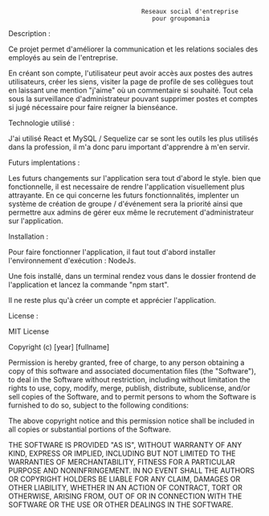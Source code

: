                                          Reseaux social d'entreprise 
                                            pour groupomania


Description :

Ce projet permet d'améliorer la communication et les relations sociales des employés au sein de l'entreprise.

En créant son compte, l'utilisateur peut avoir accès aux postes des autres utilisateurs, créer les siens, visiter la page de profile de ses collègues tout en laissant une
mention "j'aime" où un commentaire si souhaité. Tout cela sous la surveillance d'administrateur pouvant supprimer postes et comptes si jugé nécessaire pour faire 
reigner la bienséance.

Technologie utilisé :

J'ai utilisé React et MySQL / Sequelize car se sont les outils les plus utilisés dans la profession, il m'a donc paru important d'apprendre à m'en servir.

Futurs implentations :

Les futurs changements sur l'application sera tout d'abord le style. bien que fonctionnelle, il est necessaire de rendre l'application visuellement plus attrayante.
En ce qui concerne les futurs fonctionnalités, implenter un système de création de groupe / d'événement sera la priorité ainsi que permettre aux admins de gérer
eux même le recrutement d'administrateur sur l'application.

Installation : 

Pour faire fonctionner l'application, il faut tout d'abord installer l'environnement d'exécution : NodeJs.

Une fois installé, dans un terminal rendez vous dans le dossier frontend de l'application et lancez la commande "npm start".

Il ne reste plus qu'à créer un compte et apprécier l'application.


License :

MIT License

Copyright (c) [year] [fullname]

Permission is hereby granted, free of charge, to any person obtaining a copy
of this software and associated documentation files (the "Software"), to deal
in the Software without restriction, including without limitation the rights
to use, copy, modify, merge, publish, distribute, sublicense, and/or sell
copies of the Software, and to permit persons to whom the Software is
furnished to do so, subject to the following conditions:

The above copyright notice and this permission notice shall be included in all
copies or substantial portions of the Software.

THE SOFTWARE IS PROVIDED "AS IS", WITHOUT WARRANTY OF ANY KIND, EXPRESS OR
IMPLIED, INCLUDING BUT NOT LIMITED TO THE WARRANTIES OF MERCHANTABILITY,
FITNESS FOR A PARTICULAR PURPOSE AND NONINFRINGEMENT. IN NO EVENT SHALL THE
AUTHORS OR COPYRIGHT HOLDERS BE LIABLE FOR ANY CLAIM, DAMAGES OR OTHER
LIABILITY, WHETHER IN AN ACTION OF CONTRACT, TORT OR OTHERWISE, ARISING FROM,
OUT OF OR IN CONNECTION WITH THE SOFTWARE OR THE USE OR OTHER DEALINGS IN THE
SOFTWARE.
